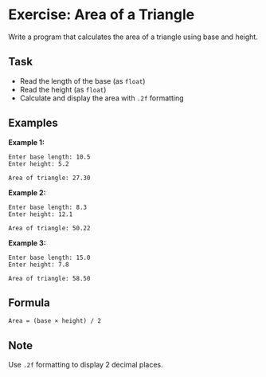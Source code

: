 # Exercise: Area of a Triangle

Write a program that calculates the area of a triangle using base and height.

## Task
- Read the length of the base (as `float`)
- Read the height (as `float`)
- Calculate and display the area with `.2f` formatting

## Examples
**Example 1:**
```
Enter base length: 10.5
Enter height: 5.2
```
```
Area of triangle: 27.30
```

**Example 2:**
```
Enter base length: 8.3
Enter height: 12.1
```
```
Area of triangle: 50.22
```

**Example 3:**
```
Enter base length: 15.0
Enter height: 7.8
```
```
Area of triangle: 58.50
```

## Formula
`Area = (base × height) / 2`

## Note
Use `.2f` formatting to display 2 decimal places.
